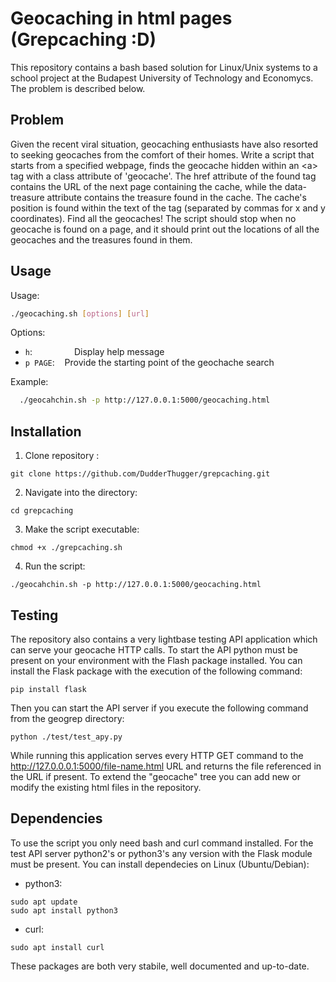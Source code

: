 # Geocaching in html pages (Grepcaching :D)

This repository contains a bash based solution for Linux/Unix systems to a school project at the Budapest University of Technology and Economycs. The problem is described below.

## Problem

Given the recent viral situation, geocaching enthusiasts have also resorted to seeking geocaches from the comfort of their homes. Write a script that starts from a specified webpage, finds the geocache hidden within an \<a\> tag with a class attribute of 'geocache'. The href attribute of the found tag contains the URL of the next page containing the cache, while the data-treasure attribute contains the treasure found in the cache. The cache's position is found within the text of the tag (separated by commas for x and y coordinates). Find all the geocaches! The script should stop when no geocache is found on a page, and it should print out the locations of all the geocaches and the treasures found in them.

## Usage

Usage: 
```bash
./geocaching.sh [options] [url]
```

Options:
 -  `h`:&nbsp;&nbsp;&nbsp;&nbsp;&nbsp;&nbsp;&nbsp;&nbsp;&nbsp;&nbsp;&nbsp;&nbsp;&nbsp;&nbsp;&nbsp;&nbsp; Display help message
 -  `p PAGE`:&nbsp;&nbsp;&nbsp; Provide the starting point of the geochache search

Example:
```bash
  ./geocahchin.sh -p http://127.0.0.1:5000/geocaching.html
```

## Installation

 1. Clone repository :    
 ```
 git clone https://github.com/DudderThugger/grepcaching.git
 ```

 2. Navigate into the directory:
 ```
 cd grepcaching
 ```

 3. Make the script executable:
 ```
 chmod +x ./grepcaching.sh
 ```

 4. Run the script:
 ```
 ./geocahchin.sh -p http://127.0.0.1:5000/geocaching.html
 ```

 ## Testing
The repository also contains a very lightbase testing API application which can serve your geocache HTTP calls. To start the API python must be present on your environment with the Flash package installed. You can install the Flask package with the execution of the following command:
```
pip install flask
```
Then you can start the API server if you execute the following command from the geogrep directory:
```
python ./test/test_apy.py
```
While running this application serves every HTTP GET command to the http://127.0.0.0.1:5000/file-name.html URL and returns the file referenced in the URL if present. To extend the "geocache" tree you can add new or modify the existing html files in the repository.

## Dependencies
To use the script you only need bash and curl command installed. For the test API server python2's or python3's any version with the Flask module must be present. You can install dependecies on Linux (Ubuntu/Debian):
 - python3:
 ```
 sudo apt update
sudo apt install python3
```
 - curl:
```
sudo apt install curl
```
These packages are both very stabile, well documented and up-to-date.